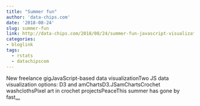 ```yaml
---
title: "Summer fun"
author: 'data-chips.com'
date: '2018-08-24'
slug: summer-fun
link: http://data-chips.com/2018/08/24/summer-fun-javascript-visualizations-and-washcloths/
categories:
- bloglink
tags:
  - rstats
  - datachipscom
---
```


New freelance gigJavaScript-based data visualizationTwo JS data visualization options: D3 and amChartsD3.JSamChartsCrochet washclothsPixel art in crochet projectsPeaceThis summer has gone by fast[... <i class="fas fa-external-link-alt"></i>](http://data-chips.com/2018/08/24/summer-fun-javascript-visualizations-and-washcloths/)

